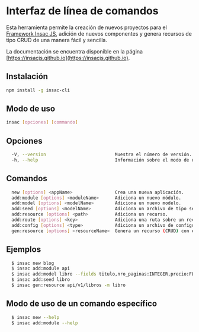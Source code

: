 # Interfaz de línea de comandos

Esta herramienta permite la creación de nuevos proyectos para el [Framework Insac JS](https://github.com/insacjs/insac), adición de nuevos componentes y genera recursos de tipo CRUD de una manera fácil y sencilla.

La documentación se encuentra disponible en la página [https://insacjs.github.io](https://insacjs.github.io).

## Instalación

```bash
npm install -g insac-cli
```

## Modo de uso

```bash
insac [opciones] [commando]
```

## Opciones

```bash
  -V, --version                          Muestra el número de versión.
  -h, --help                             Información sobre el modo de uso.
```

## Comandos

```bash
  new [options] <appName>                Crea una nueva aplicación.
  add:module [options] <moduleName>      Adiciona un nuevo módulo.
  add:model [options] <modelName>        Adiciona un nuevo modelo.
  add:seed [options] <modelName>         Adiciona un archivo de tipo seed en base a un modelo.
  add:resource [options] <path>          Adiciona un recurso.
  add:route [options] <key>              Adiciona una ruta sobre un recurso existente.
  add:config [options] <type>            Adiciona un archivo de configuración (database, server, logger, response, apidoc, ecosystem, <moduleName>).
  gen:resource [options] <resourceName>  Genera un recurso (CRUD) con el código autogenerado.
```

## Ejemplos

```bash
  $ insac new blog
  $ insac add:module api
  $ insac add:model libro --fields titulo,nro_paginas:INTEGER,precio:FLOAT
  $ insac add:seed libro
  $ insac gen:resource api/v1/libros -m libro
```

## Modo de uso de un comando específico

```bash
  $ insac new --help
  $ insac add:module --help
```
